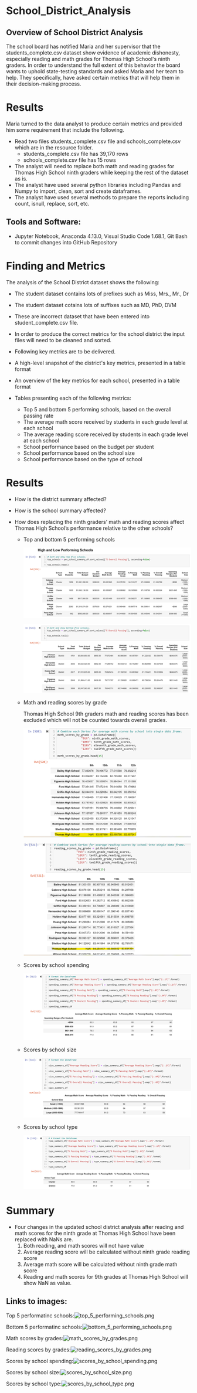 # School_District_Analysis

## Overview of School District Analysis
The school board has notified Maria and her supervisor that the students_complete.csv dataset show evidence of academic dishonesty, especially reading and math grades for Thomas High School's ninth graders.
In order to understand the full extent of this behavior the board wants to uphold state-testing standards and asked Maria and her team to help. They specifically, have asked certain metrics that will help them in their decision-making process. 



# Results
Maria turned to the data analyst to produce certain metrics and provided him some requirement that include the following. 
- Read two files students_complete.csv file and schools_complete.csv which are in the resource folder.
	- students_complete.csv file has 39,170 rows
	- schools_complete.csv file has 15 rows
- The analyst will need to replace both math and reading grades for Thomas High School ninth graders while keeping the rest of the dataset as is.  
- The analyst have used several python libraries including Pandas and Numpy to import, clean, sort and create dataframes.
- The analyst have used several methods to prepare the reports including count, isnull, replace, sort, etc.


## Tools and Software: 
- Jupyter Notebook,  Anaconda 4.13.0, Visual Studio Code 1.68.1, Git Bash to commit changes into GitHub Repository


# Finding and Metrics

The analysis of the School District dataset shows the following:
- The student dataset contains lots of prefixes such as Miss, Mrs., Mr., Dr 
- The student dataset cotains lots of suffixes such as MD, PhD, DVM
- These are incorrect dataset that have been entered into student_complete.csv file. 
- In order to produce the correct metrics for the school district the input files will need to be cleaned and sorted.
- Following key metrics are to be delivered.

 - A high-level snapshot of the district's key metrics, presented in a table format
 - An overview of the key metrics for each school, presented in a table format
 - Tables presenting each of the following metrics:
	- Top 5 and bottom 5 performing schools, based on the overall passing rate
	- The average math score received by students in each grade level at each school
	- The average reading score received by students in each grade level at each school
	- School performance based on the budget per student
	- School performance based on the school size 
	- School performance based on the type of school



# Results

- How is the district summary affected? <br>


- How is the school summary affected? <br>


- How does replacing the ninth graders’ math and reading scores affect Thomas High School’s performance relative to the other schools? <br>

  - Top and bottom 5 performing schools <br>

	![Top 5 performing schools](/Resources/top_5_performing_schools.png)<br>
	
	![Bottom 5 performing schools](/Resources/bottom_5_performing_schools.png)<br>
	

  - Math and reading scores by grade <br>
  
	Thomas High School 9th graders math and reading scores has been excluded which will not be counted towards overall grades. <br>
	
	 ![Math scores by grades](/Resources/math_scores_by_grades.png)<br>
	 
	 ![Reading scores by grades](/Resources/reading_scores_by_grades.png)<br>
  
  - Scores by school spending<br>
  
	![Scores by school spending](/Resources/scores_by_school_spending.png)<br>
  
  - Scores by school size <br>
  
	![Scores by school size](/Resources/scores_by_school_size.png)<br>
  
  - Scores by school type <br>
  
	![Scores by school type](/Resources/scores_by_school_type.png)<br>



# Summary

 - Four changes in the updated school district analysis after reading and math scores for the ninth grade at Thomas High School have been replaced with NaNs are.<br>
   1. Both reading, and math scores will not have value<br>
   2. Average reading score will be calculated without ninth grade reading score<br>
   3. Average math score will be calculated without ninth grade math score<br>
   4. Reading and math scores for 9th grades at Thomas High School will show NaN as value.<br>



## Links to images:

Top 5 performatinc schools:![top_5_performing_schools.png](https://github.com/bariir/School_District_Analysis/tree/main/Resources/top_5_performing_schools.png?raw=true)

Bottom 5 performatinc schools:![bottom_5_performing_schools.png](https://github.com/bariir/School_District_Analysis/tree/main/Resources/bottom_5_performing_schools.png?raw=true)

Math scores by grades:![math_scores_by_grades.png](https://github.com/bariir/School_District_Analysis/tree/main/Resources/math_scores_by_grades.png?raw=true)

Reading scores by grades:![reading_scores_by_grades.png](https://github.com/bariir/School_District_Analysis/tree/main/Resources/reading_scores_by_grades.png?raw=true)

Scores by school spending:![scores_by_school_spending.png](https://github.com/bariir/School_District_Analysis/tree/main/Resources/scores_by_school_spending.png?raw=true)

Scores by school size:![scores_by_school_size.png](https://github.com/bariir/School_District_Analysis/tree/main/Resources/scores_by_school_size.png?raw=true)

Scores by school type:![scores_by_school_type.png](https://github.com/bariir/School_District_Analysis/tree/main/Resources/scores_by_school_type.png?raw=true)
